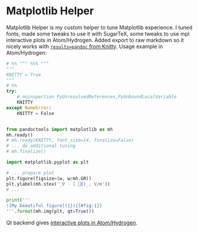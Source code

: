 # Matplotlib Helper

Matplotlib Helper is my custom helper to tune Matplotlib experience. I tuned fonts, made some tweaks to use it with SugarTeX, some tweaks to use mpl interactive plots in Atom/Hydrogen. Added export to raw markdown so it nicely works with [`results=pandoc` from Knitty](https://github.com/kiwi0fruit/knitty/blob/master/knitty.md#22-results-pandoc-chunk-option). Usage example in Atom/Hydrogen:

```py
# %% """ %%% """
"""
KNITTY = True
"""
# %%
try:
    # noinspection PyUnresolvedReferences,PyUnboundLocalVariable
    KNITTY
except NameError:
    KNITTY = False


from pandoctools import matplotlib as mh
mh.ready()
# mh.ready(KNITTY, font_size=14, finalize=False)
# ... do additional tuning
# mh.finalize()

import matplotlib.pyplot as plt

# ... prepare plot
plt.figure(figsize=(w, w/mh.GR))
plt.ylabel(mh.stex('ˎ∇ ⋅ [ ⃗E]ˎ, V/m'))
# ...

print('''
![My beautiful figure]({}){{#fig:1}}
'''.format(mh.img(plt, qt=True)))
```
Qt backend gives [interactive plots in Atom/Hydrogen](https://nteract.gitbooks.io/hydrogen/docs/Usage/Examples.html#interactive-plots-using-matplotlib).
